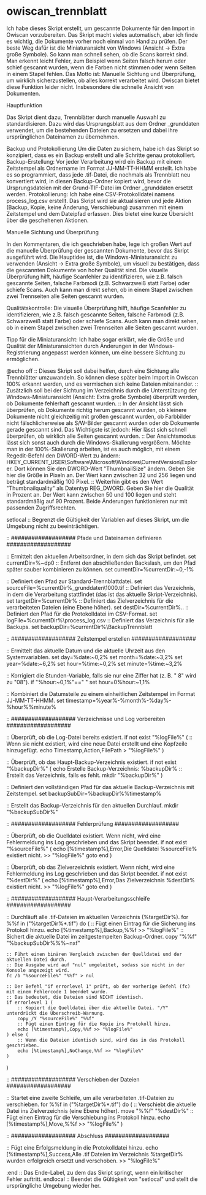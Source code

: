# owiscan_trennblatt


Ich habe dieses Skript erstellt, um gescannte Dokumente für den Import in Owiscan vorzubereiten. Das Skript macht vieles automatisch, aber ich finde es wichtig, die Dokumente vorher noch einmal von Hand zu prüfen. Der beste Weg dafür ist die Miniaturansicht von Windows (Ansicht -> Extra große Symbole). 
So kann man schnell sehen, ob die Scans korrekt sind. Man erkennt leicht Fehler, zum Beispiel wenn Seiten falsch herum oder schief gescannt wurden, wenn die Farben nicht stimmen oder wenn Seiten in einem Stapel fehlen.
Das Motto ist: Manuelle Sichtung und Überprüfung, um wirklich sicherzustellen, ob alles korrekt verarbeitet wird. Owiscan bietet diese Funktion leider nicht. Insbesondere die schnelle Ansicht von Dokumenten. 

Hauptfunktion

Das Skript dient dazu, Trennblätter durch manuelle Auswahl zu standardisieren. Dazu wird das Ursprungsblatt aus dem Ordner _grunddaten verwendet, um die bestehenden Dateien zu ersetzen und dabei ihre ursprünglichen Dateinamen zu übernehmen.

Backup und Protokollierung
Um die Daten zu sichern, habe ich das Skript so konzipiert, dass es ein Backup erstellt und alle Schritte genau protokolliert.
Backup-Erstellung: Vor jeder Verarbeitung wird ein Backup mit einem Zeitstempel als Ordnername im Format JJ-MM-TT-HHMM erstellt. Ich habe es so programmiert, dass jede .tif-Datei, die nochmals als Trennblatt neu konvertiert wird, in diesen Backup-Ordner kopiert wird, bevor die Ursprungsdateien mit der Grund-TIF-Datei im Ordner _grunddaten ersetzt werden.
Protokollierung: Ich habe eine CSV-Protokolldatei namens process_log.csv erstellt. Das Skript wird sie aktualisieren und jede Aktion (Backup, Kopie, keine Änderung, Verschiebung) zusammen mit einem Zeitstempel und dem Dateipfad erfassen. Dies bietet eine kurze Übersicht über die geschehenen Aktionen.

Manuelle Sichtung und Überprüfung

In den Kommentaren, die ich geschrieben habe, lege ich großen Wert auf die manuelle Überprüfung der gescannten Dokumente, bevor das Skript ausgeführt wird. Die Hauptidee ist, die Windows-Miniaturansicht zu verwenden (Ansicht -> Extra große Symbole), um visuell zu bestätigen, dass die gescannten Dokumente von hoher Qualität sind. Die visuelle Überprüfung hilft, häufige Scanfehler zu identifizieren, wie z.B. falsch gescannte Seiten, falsche Farbmodi (z.B. Schwarzweiß statt Farbe) oder schiefe Scans. Auch kann man direkt sehen, ob in einem Stapel zwischen zwei Trennseiten alle Seiten gescannt wurden.

Qualitätskontrolle: Die visuelle Überprüfung hilft, häufige Scanfehler zu identifizieren, wie z.B. falsch gescannte Seiten, falsche Farbmodi (z.B. Schwarzweiß statt Farbe) oder schiefe Scans. Auch kann man direkt sehen, ob in einem Stapel zwischen zwei Trennseiten alle Seiten gescannt wurden.

Tipp für die Miniaturansicht: Ich habe sogar erklärt, wie die Größe und Qualität der Miniaturansichten durch Änderungen in der Windows-Registrierung angepasst werden können, um eine bessere Sichtung zu ermöglichen.





@echo off
:: Dieses Skript soll dabei helfen, durch eine Sichtung alle Trennblätter umzuwandeln. So können diese später beim Import in Owiscan 100% erkannt werden, und es vermischen sich keine Dateien miteinander.
:: Zusätzlich soll bei der Sichtung im Verzeichnis durch die Unterstützung der Windows-Miniaturansicht (Ansicht: Extra große Symbole) überprüft werden, ob Dokumente fehlerhaft gescannt wurden.
:: In der Ansicht lässt sich überprüfen, ob Dokumente richtig herum gescannt wurden, ob kleinere Dokumente nicht gleichzeitig mit großen gescannt wurden, ob Farbbilder nicht fälschlicherweise als S/W-Bilder gescannt wurden oder ob Dokumente gerade gescannt sind. Das Wichtigste ist jedoch: Hier lässt sich schnell überprüfen, ob wirklich alle Seiten gescannt wurden.
:: Der Ansichtsmodus lässt sich sonst auch durch die Windows-Skalierung vergrößern. Möchte man in der 100%-Skalierung arbeiten, ist es auch möglich, mit einem Regedit-Befehl den DWORD-Wert zu ändern: HKEY_CURRENT_USER\Software\Microsoft\Windows\CurrentVersion\Explorer. Dort können Sie den DWORD-Wert "ThumbnailSize" ändern. Geben Sie hier die Größe in Pixeln an. Der Wert kann zwischen 32 und 256 liegen und beträgt standardmäßig 100 Pixel.
:: Weiterhin gibt es den Wert "Thumbnailquality" als Datentyp REG_DWORD. Geben Sie hier die Qualität in Prozent an. Der Wert kann zwischen 50 und 100 liegen und steht standardmäßig auf 90 Prozent. Beide Änderungen funktionieren nur mit passenden Zugriffsrechten.


setlocal
:: Begrenzt die Gültigkeit der Variablen auf dieses Skript, um die Umgebung nicht zu beeinträchtigen.

:: ################### Pfade und Dateinamen definieren ###################

:: Ermittelt den aktuellen Arbeitsordner, in dem sich das Skript befindet.
set currentDir=%~dp0
:: Entfernt den abschließenden Backslash, um den Pfad später sauber kombinieren zu können.
set currentDir=%currentDir:~0,-1%

:: Definiert den Pfad zur Standard-Trennblattdatei.
set sourceFile=%currentDir%\_grunddaten\1000.tif
:: Definiert das Verzeichnis, in dem die Verarbeitung stattfindet (das ist das aktuelle Skript-Verzeichnis).
set targetDir=%currentDir%
:: Definiert das Zielverzeichnis für die verarbeiteten Dateien (eine Ebene höher).
set destDir=%currentDir%\..
:: Definiert den Pfad für die Protokolldatei im CSV-Format.
set logFile=%currentDir%\process_log.csv
:: Definiert das Verzeichnis für alle Backups.
set backupDir=%currentDir%\BackupTrennblatt

:: ################### Zeitstempel erstellen ###################

:: Ermittelt das aktuelle Datum und die aktuelle Uhrzeit aus den Systemvariablen.
set day=%date:~0,2%
set month=%date:~3,2%
set year=%date:~6,2%
set hour=%time:~0,2%
set minute=%time:~3,2%

:: Korrigiert die Stunden-Variable, falls sie nur eine Ziffer hat (z. B. " 8" wird zu "08").
if "%hour:~0,1%"==" " set hour=0%hour:~1,1%

:: Kombiniert die Datumsteile zu einem einheitlichen Zeitstempel im Format JJ-MM-TT-HHMM.
set timestamp=%year%-%month%-%day%-%hour%%minute%

:: ################### Verzeichnisse und Log vorbereiten ###################

:: Überprüft, ob die Log-Datei bereits existiert.
if not exist "%logFile%" (
    :: Wenn sie nicht existiert, wird eine neue Datei erstellt und eine Kopfzeile hinzugefügt.
    echo Timestamp,Action,FilePath > "%logFile%"
)

:: Überprüft, ob das Haupt-Backup-Verzeichnis existiert.
if not exist "%backupDir%" (
    echo Erstelle Backup-Verzeichnis: %backupDir%
    :: Erstellt das Verzeichnis, falls es fehlt.
    mkdir "%backupDir%"
)

:: Definiert den vollständigen Pfad für das aktuelle Backup-Verzeichnis mit Zeitstempel.
set backupSubDir=%backupDir%\%timestamp%

:: Erstellt das Backup-Verzeichnis für den aktuellen Durchlauf.
mkdir "%backupSubDir%"

:: ################### Fehlerprüfung ###################

:: Überprüft, ob die Quelldatei existiert. Wenn nicht, wird eine Fehlermeldung ins Log geschrieben und das Skript beendet.
if not exist "%sourceFile%" (
    echo [%timestamp%],Error,Die Quelldatei %sourceFile% existiert nicht. >> "%logFile%"
    goto end
)

:: Überprüft, ob das Zielverzeichnis existiert. Wenn nicht, wird eine Fehlermeldung ins Log geschrieben und das Skript beendet.
if not exist "%destDir%" (
    echo [%timestamp%],Error,Das Zielverzeichnis %destDir% existiert nicht. >> "%logFile%"
    goto end
)

:: ################### Haupt-Verarbeitungsschleife ###################

:: Durchläuft alle .tif-Dateien im aktuellen Verzeichnis (%targetDir%).
for %%f in ("%targetDir%\*.tif") do (
    :: Fügt einen Eintrag für die Sicherung ins Protokoll hinzu.
    echo [%timestamp%],Backup,%%f >> "%logFile%"
    :: Sichert die aktuelle Datei im zeitgestempelten Backup-Ordner.
    copy "%%f" "%backupSubDir%\%%~nxf"
    
    :: Führt einen binären Vergleich zwischen der Quelldatei und der aktuellen Datei durch.
    :: Die Ausgabe wird auf "nul" umgeleitet, sodass sie nicht in der Konsole angezeigt wird.
    fc /b "%sourceFile%" "%%f" > nul
    
    :: Der Befehl "if errorlevel 1" prüft, ob der vorherige Befehl (fc) mit einem Fehlercode 1 beendet wurde.
    :: Das bedeutet, die Dateien sind NICHT identisch.
    if errorlevel 1 (
        :: Kopiert die Quelldatei über die aktuelle Datei. "/Y" unterdrückt die Überschreib-Warnung.
        copy /Y "%sourceFile%" "%%f"
        :: Fügt einen Eintrag für die Kopie ins Protokoll hinzu.
        echo [%timestamp%],Copy,%%f >> "%logFile%"
    ) else (
        :: Wenn die Dateien identisch sind, wird das in das Protokoll geschrieben.
        echo [%timestamp%],NoChange,%%f >> "%logFile%"
    )
)

:: ################### Verschieben der Dateien ###################

:: Startet eine zweite Schleife, um alle verarbeiteten .tif-Dateien zu verschieben.
for %%f in ("%targetDir%\*.tif") do (
    :: Verschiebt die aktuelle Datei ins Zielverzeichnis (eine Ebene höher).
    move "%%f" "%destDir%"
    :: Fügt einen Eintrag für die Verschiebung ins Protokoll hinzu.
    echo [%timestamp%],Move,%%f >> "%logFile%"
)

:: ################### Abschluss ###################

:: Fügt eine Erfolgsmeldung in die Protokolldatei hinzu.
echo [%timestamp%],Success,Alle .tif Dateien im Verzeichnis %targetDir% wurden erfolgreich ersetzt und verschoben. >> "%logFile%"

:end
:: Das Ende-Label, zu dem das Skript springt, wenn ein kritischer Fehler auftritt.
endlocal
:: Beendet die Gültigkeit von "setlocal" und stellt die ursprüngliche Umgebung wieder her.
